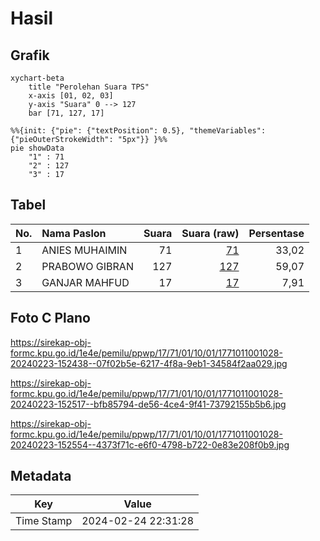 # Hasil

## Grafik

```mermaid
xychart-beta
    title "Perolehan Suara TPS"
    x-axis [01, 02, 03]
    y-axis "Suara" 0 --> 127
    bar [71, 127, 17]
```

```mermaid
%%{init: {"pie": {"textPosition": 0.5}, "themeVariables": {"pieOuterStrokeWidth": "5px"}} }%%
pie showData
    "1" : 71
    "2" : 127
    "3" : 17
```

## Tabel

| No. | Nama Paslon    | Suara | Suara (raw) | Persentase |
|:--- |:-------------- | -----:| -----------:| ----------:|
| 1   | ANIES MUHAIMIN | 71    | [71][p-1]   | 33,02      |
| 2   | PRABOWO GIBRAN | 127   | [127][p-2]  | 59,07      |
| 3   | GANJAR MAHFUD  | 17    | [17][p-3]   | 7,91       |


[p-1]: https://github.com/gigit-pemilu/pemilu-2024-17-bengkulu/blob/main/pilpres/hitung-suara/sub/17-bengkulu/sub/71-kota-bengkulu/sub/01-selebar/sub/1001-pagar-dewa/sub/028-tps/sub/paslon-1.txt
[p-2]: https://github.com/gigit-pemilu/pemilu-2024-17-bengkulu/blob/main/pilpres/hitung-suara/sub/17-bengkulu/sub/71-kota-bengkulu/sub/01-selebar/sub/1001-pagar-dewa/sub/028-tps/sub/paslon-2.txt
[p-3]: https://github.com/gigit-pemilu/pemilu-2024-17-bengkulu/blob/main/pilpres/hitung-suara/sub/17-bengkulu/sub/71-kota-bengkulu/sub/01-selebar/sub/1001-pagar-dewa/sub/028-tps/sub/paslon-3.txt

## Foto C Plano

https://sirekap-obj-formc.kpu.go.id/1e4e/pemilu/ppwp/17/71/01/10/01/1771011001028-20240223-152438--07f02b5e-6217-4f8a-9eb1-34584f2aa029.jpg

https://sirekap-obj-formc.kpu.go.id/1e4e/pemilu/ppwp/17/71/01/10/01/1771011001028-20240223-152517--bfb85794-de56-4ce4-9f41-73792155b5b6.jpg

https://sirekap-obj-formc.kpu.go.id/1e4e/pemilu/ppwp/17/71/01/10/01/1771011001028-20240223-152554--4373f71c-e6f0-4798-b722-0e83e208f0b9.jpg


## Metadata

| Key        | Value               |
| ---------- | ------------------- |
| Time Stamp | 2024-02-24 22:31:28 |



